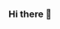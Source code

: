 ### Hi there 👋

<!--
**GnabryGna/GnabryGna** is a ✨ _special_ ✨ repository because its `README.md` (this file) appears on your GitHub profile.

Here are some ideas to get you started:
<a href="https://www.notion.so/AI-216f919f232e47768621149e1bcebf1e?pvs=4" target="_blank"><img src="https://img.shields.io/badge/#000000-black?style=뱃지모양&logo=로고&logoColor=로고색상"/></a>
- 🔭 I’m currently working on ...
- 🌱 I’m currently learning ...
- 👯 I’m looking to collaborate on ...
- 🤔 I’m looking for help with ...
- 💬 Ask me about ...
- 📫 How to reach me: ...
- 😄 Pronouns: ...
- ⚡ Fun fact: ...
-->
